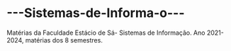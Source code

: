 # ---Sistemas-de-Informa-o---
Matérias da Faculdade Estácio de Sá- Sistemas de Informação. Ano 2021-2024, matérias dos 8 semestres.
